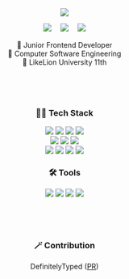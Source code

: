 <div align="center">  
  <img src="https://github.com/user-attachments/assets/0ac8949b-a3ca-4134-8a24-eb679d5b5b79"/>
</div>
<div align="center">	
  <p>
    <a href="https://chohyejean.site"><img src="https://img.shields.io/badge/Portfolio-005698?style=for-the-badge" /></a>　
    <a href="https://velog.io/@megummy1"><img src="https://img.shields.io/badge/Blog-0090ff?style=for-the-badge" /></a>　
    <a href="mailto:cys10902@gmail.com"><img src="https://img.shields.io/badge/Email-005698?style=for-the-badge" /></a>
  </p>
  <p>
    🌱 Junior Frontend Developer<br/>
    📘 Computer Software Engineering<br/>
    🦁 LikeLion University 11th<br/>
  </p>
</div>
<h2>　</h2>
<div align="center">  
  <h3>👩‍💻 Tech Stack</h3>
  <img src="https://img.shields.io/badge/Next.js-000000?style=for-the-badge&logo=nextdotjs&logoColor=white" /> 
  <img src="https://img.shields.io/badge/React-61DAFB?style=for-the-badge&logo=React&logoColor=white" />  
  <img src="https://img.shields.io/badge/TypeScript-3178C6?style=for-the-badge&logo=typescript&logoColor=white" /> 
  <img src="https://img.shields.io/badge/JavaScript-F7DF1E?style=for-the-badge&logo=javascript&logoColor=white" /> 
</div>

<div align="center">
  <img src="https://img.shields.io/badge/Recoil-3578E5?style=for-the-badge&logo=recoil&logoColor=white" />  
  <img src="https://img.shields.io/badge/Redux-764ABC?style=for-the-badge&logo=redux&logoColor=white" />
  <img src="https://img.shields.io/badge/ReactQuery-FF4154?style=for-the-badge&logo=reactQuery&logoColor=white" />
</div>

<div align="center">
  <img src="https://img.shields.io/badge/HTML5-E34F26?style=for-the-badge&logo=HTML5&logoColor=white" />
  <img src="https://img.shields.io/badge/CSS3-1572B6?style=for-the-badge&logo=CSS3&logoColor=white" />
  <img src="https://img.shields.io/badge/Sass-CC6699?style=for-the-badge&logo=Sass&logoColor=white" />
  <img src="https://img.shields.io/badge/Tailwind-06B6D4?style=for-the-badge&logo=Tailwindcss&logoColor=white" />
</div>

<div align="center">
  <h3>🛠️ Tools</h3>
  <img src="https://img.shields.io/badge/VSCode-007ACC?style=for-the-badge&logo=VSCode&logoColor=white" /> 
  <img src="https://img.shields.io/badge/Photoshop-31A8FF?style=for-the-badge&logo=Adobe%20Photoshop&logoColor=black" /> 
  <img src="https://img.shields.io/badge/Figma-F24E1E?style=for-the-badge&logo=figma&logoColor=white" /> 	
  <img src="https://img.shields.io/badge/GitHub-181717?style=for-the-badge&logo=GitHub&logoColor=white" /> 
</div>
<h2>　</h2>
<div align="center">  
  <h3>🪄 Contribution</h3>
  <p>DefinitelyTyped (<a href="https://github.com/DefinitelyTyped/DefinitelyTyped/pull/71518">PR</a>)</p>
</div>
<br/>
